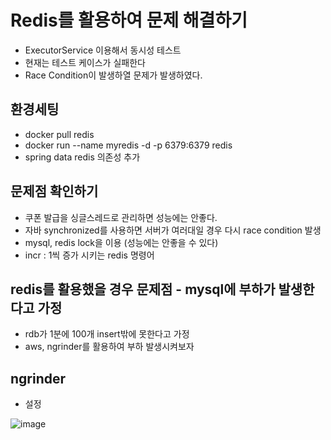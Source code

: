 # Redis를 활용하여 문제 해결하기

+ ExecutorService 이용해서 동시성 테스트
+ 현재는 테스트 케이스가 실패한다
+ Race Condition이 발생하열 문제가 발생하였다.

## 환경세팅
+ docker pull redis
+ docker run --name myredis -d -p 6379:6379 redis
+ spring data redis 의존성 추가

## 문제점 확인하기
+ 쿠폰 발급을 싱글스레드로 관리하면 성능에는 안좋다.
+ 자바 synchronized를 사용하면 서버가 여러대일 경우 다시 race condition 발생
+ mysql, redis lock을 이용 (성능에는 안좋을 수 있다)
+ incr : 1씩 증가 시키는 redis 명령어

## redis를 활용했을 경우 문제점 - mysql에 부하가 발생한다고 가정
+ rdb가 1분에 100개 insert밖에 못한다고 가정
+ aws, ngrinder를 활용하여 부하 발생시켜보자

## ngrinder

+ 설정

![image](https://github.com/HyangKeunChoi/TIL-Today-I-Learned-/assets/49984996/2f16b9b3-b5ec-4ba6-b5ec-14b2474c1963)


